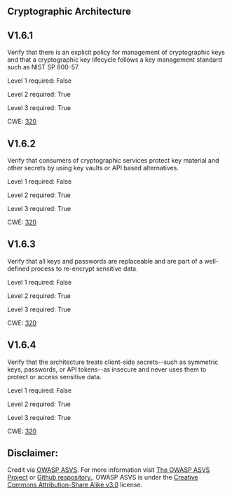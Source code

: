 ##  Cryptographic Architecture

## V1.6.1

Verify that there is an explicit policy for management of cryptographic keys and that a cryptographic key lifecycle follows a key management standard such as NIST SP 800-57.

Level 1 required: False

Level 2 required: True

Level 3 required: True

CWE: [320](https://cwe.mitre.org/data/definitions/320)

## V1.6.2

Verify that consumers of cryptographic services protect key material and other secrets by using key vaults or API based alternatives.

Level 1 required: False

Level 2 required: True

Level 3 required: True

CWE: [320](https://cwe.mitre.org/data/definitions/320)

## V1.6.3

Verify that all keys and passwords are replaceable and are part of a well-defined process to re-encrypt sensitive data.

Level 1 required: False

Level 2 required: True

Level 3 required: True

CWE: [320](https://cwe.mitre.org/data/definitions/320)

## V1.6.4

Verify that the architecture treats client-side secrets--such as symmetric keys, passwords, or API tokens--as insecure and never uses them to protect or access sensitive data.

Level 1 required: False

Level 2 required: True

Level 3 required: True

CWE: [320](https://cwe.mitre.org/data/definitions/320)



## Disclaimer:

Credit via [OWASP ASVS](https://owasp.org/www-project-application-security-verification-standard/). For more information visit [The OWASP ASVS Project](https://owasp.org/www-project-application-security-verification-standard/) or [Github respository.](https://github.com/OWASP/ASVS). OWASP ASVS is under the [Creative Commons Attribution-Share Alike v3.0](https://creativecommons.org/licenses/by-sa/3.0/) license.
